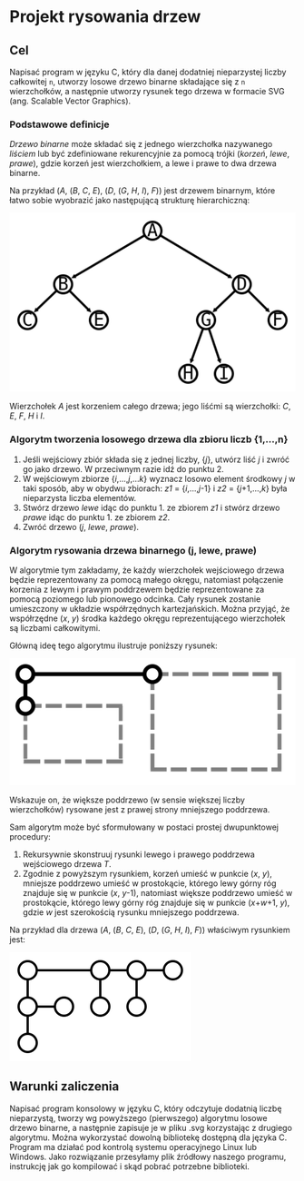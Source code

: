 # Projekt rysowania drzew

## Cel

Napisać program w języku C, który dla danej dodatniej nieparzystej liczby całkowitej `n`, utworzy losowe drzewo binarne składające się z `n` wierzchołków, a następnie utworzy rysunek tego drzewa w formacie SVG (ang. Scalable Vector Graphics).

### Podstawowe definicje

_Drzewo binarne_ może składać się z jednego wierzchołka nazywanego _liściem_ lub być zdefiniowane rekurencyjnie za pomocą trójki (_korzeń_, _lewe_, _prawe_), gdzie korzeń jest wierzchołkiem, a lewe i prawe to dwa drzewa binarne.

Na przykład (_A_, (_B_, _C_, _E_), (_D_, (_G_, _H_, _I_), _F_)) jest drzewem binarnym, które łatwo sobie wyobrazić jako następującą strukturę hierarchiczną:

![Drzewo](drzewo.svg)

Wierzchołek _A_ jest korzeniem całego drzewa; jego liśćmi są wierzchołki: _C_, _E_, _F_, _H_ i _I_.

### Algorytm tworzenia losowego drzewa dla zbioru liczb {1,...,n}

1. Jeśli wejściowy zbiór składa się z jednej liczby, {_j_}, utwórz liść _j_ i zwróć go jako drzewo. W przeciwnym razie idź do punktu 2.
2. W wejściowym zbiorze {_i_,...,_j_,..._k_} wyznacz losowo element środkowy _j_ w taki sposób, aby w obydwu zbiorach: _z1_ = {_i_,...,_j_-1} i _z2_ = {_j_+1,...,_k_} była nieparzysta liczba elementów.
3. Stwórz drzewo _lewe_ idąc do punktu 1. ze zbiorem _z1_ i stwórz drzewo _prawe_ idąc do punktu 1. ze zbiorem _z2_.
4. Zwróć drzewo (_j_, _lewe_, _prawe_).

### Algorytm rysowania drzewa binarnego (j, lewe, prawe)

W algorytmie tym zakładamy, że każdy wierzchołek wejściowego drzewa będzie reprezentowany za pomocą małego okręgu, natomiast połączenie korzenia z lewym i prawym poddrzewem będzie reprezentowane za pomocą poziomego lub pionowego odcinka. Cały rysunek zostanie umieszczony w układzie współrzędnych kartezjańskich. Można przyjąć, że współrzędne (_x_, _y_) środka każdego okręgu reprezentującego wierzchołek są liczbami całkowitymi.

Główną ideę tego algorytmu ilustruje poniższy rysunek:

![HV-Model](hvmodel.svg)

Wskazuje on, że większe poddrzewo (w sensie większej liczby wierzchołków) rysowane jest z prawej strony mniejszego poddrzewa.

Sam algorytm może być sformułowany w postaci prostej dwupunktowej procedury:

1. Rekursywnie skonstruuj rysunki lewego i prawego poddrzewa wejściowego drzewa _T_.
2. Zgodnie z powyższym rysunkiem, korzeń umieść w punkcie (_x_, _y_), mniejsze poddrzewo umieść w prostokącie, którego lewy górny róg znajduje się w punkcie (_x_, _y_-1), natomiast większe poddrzewo umieść w prostokącie, którego lewy górny róg znajduje się w punkcie (_x_+_w_+1, _y_), gdzie _w_ jest szerokością rysunku mniejszego poddrzewa.

Na przykład dla drzewa (_A_, (_B_, _C_, _E_), (_D_, (_G_, _H_, _I_), _F_)) właściwym rysunkiem jest:

![HV-Tree](hvtree.svg)

## Warunki zaliczenia

Napisać program konsolowy w języku C, który odczytuje dodatnią liczbę nieparzystą, tworzy wg powyższego (pierwszego) algorytmu losowe drzewo binarne, a następnie zapisuje je w pliku .svg korzystając z drugiego algorytmu. Można wykorzystać dowolną bibliotekę dostępną dla języka C. Program ma działać pod kontrolą systemu operacyjnego Linux lub Windows. Jako rozwiązanie przesyłamy plik źródłowy naszego programu, instrukcję jak go kompilować i skąd pobrać potrzebne biblioteki. 
